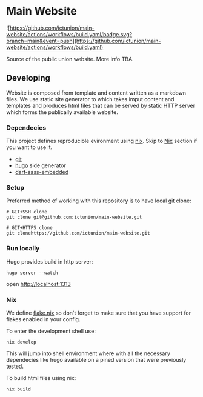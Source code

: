 # Main Website

![https://github.com/ictunion/main-website/actions/workflows/build.yaml/badge.svg?branch=main&event=push](https://github.com/ictunion/main-website/actions/workflows/build.yaml)

Source of the public union website. More info TBA.

## Developing

Website is composed from template and content written as a markdown files.
We use static site generator to which takes imput content and templates
and produces html files that can be served by static HTTP server which forms
the publically available website.

### Dependecies

This project defines  reproducible evironment using [nix](https://nixos.org/).
Skip to [Nix](#nix) section if you want to use it.

- [git](https://git-scm.com/)
- [hugo](https://gohugo.io/) side generator
- [dart-sass-embedded](https://github.com/sass/dart-sass-embedded)

### Setup

Preferred method of working with this repository is to have local git clone:

```
# GIT+SSH clone
git clone git@github.com:ictunion/main-website.git

# GIT+HTTPS clone
git clonehttps://github.com/ictunion/main-website.git
```


### Run locally

Hugo provides build in http server:

```
hugo server --watch
```

open [http://localhost:1313](http://localhost:1313)

### Nix

We define [flake.nix](https://nixos.wiki/wiki/Flakes) so don't forget to make sure that you have support for flakes enabled in your config.

To enter the development shell use:

```
nix develop
```

This will jump into shell environment where with all the necessary dependecies like hugo available
on a pined version that were previously tested.

To build html files using nix:

```
nix build
```
